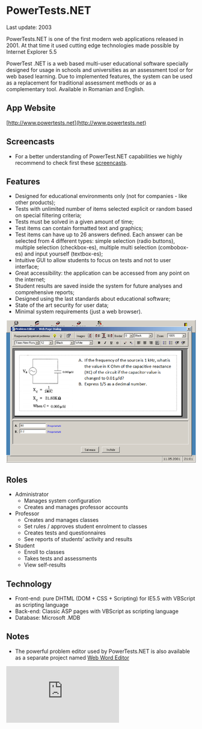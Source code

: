 PowerTests.NET
==============

Last update: 2003

PowerTests.NET is one of the first modern web applications released in 2001. At that time it used cutting edge technologies made possible by Internet Explorer 5.5

PowerTest .NET is a web based multi-user educational software specially designed for usage in schools and universities as an assessment tool or for web based learning. Due to implemented features, the system can be used as a replacement for traditional assessment methods or as a complementary tool. Available in Romanian and English.

App Website
-----------

[http://www.powertests.net](http://www.powertests.net)

Screencasts
-----------

- For a better understanding of PowerTest.NET capabilities we highly recommend to check first these [screencasts](https://www.powertests.net/screencasts.html).

Features
--------

- Designed for educational environments only (not for companies - like other products);
- Tests with unlimited number of items selected explicit or random based on special filtering criteria;
- Tests must be solved in a given amount of time;
- Test items can contain formatted text and graphics;
- Test items can have up to 26 answers defined. Each answer can be selected from 4 different types: simple selection (radio buttons), multiple selection (checkbox-es), multiple multi selection (combobox-es) and input yourself (textbox-es);
- Intuitive GUI to allow students to focus on tests and not to user interface;
- Great accessibility: the application can be accessed from any point on the internet;
- Student results are saved inside the system for future analyses and comprehensive reports;
- Designed using the last standards about educational software;
- State of the art security for user data;
- Minimal system requirements (just a web browser).

![Problem Editor](img/pb_editor.png)


Roles
-----

- Administrator
    - Manages system configuration
    - Creates and manages professor accounts
- Professor
    - Creates and manages classes 
    - Set rules / approves student enrolment to classes
    - Creates tests and questionnaires
    - See reports of students’ activity and results
- Student
    - Enroll to classes
    - Takes tests and assessments
    - View self-results


Technology
----------

- Front-end: pure DHTML (DOM + CSS + Scripting) for IE5.5 with VBScript as scripting language
- Back-end: Classic ASP pages with VBScript as scripting language
- Database: Microsoft .MDB

Notes
-----

- The powerful problem editor used by PowerTests.NET is also available as a separate project named [Web Word Editor](https://github.com/mveteanu/WebWordEditor)

![Analytics](https://ga-beacon.appspot.com/UA-2402433-6/beacon.en.html)

